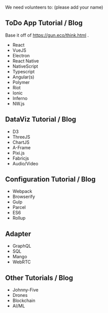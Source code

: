 We need volunteers to: (please add your name)

## ToDo App Tutorial / Blog

Base it off of https://gun.eco/think.html .

 - React
 - VueJS
 - Electron
 - React Native
 - NativeScript
 - Typescript
 - Angular(s)
 - Polymer
 - Riot
 - Ionic
 - Inferno
 - NW.js
 
## DataViz Tutorial / Blog

 - D3
 - ThreeJS
 - ChartJS
 - A-Frame
 - Pixi.js
 - Fabricjs
 - Audio/Video

## Configuration Tutorial / Blog

 - Webpack
 - Browserify
 - Gulp
 - Parcel
 - ES6
 - Rollup

## Adapter

 - GraphQL
 - SQL
 - Mango
 - WebRTC

## Other Tutorials / Blog
 - Johnny-Five
 - Drones
 - Blockchain
 - AI/ML